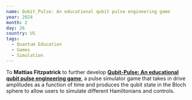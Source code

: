 ```yaml
---
name: Qubit_Pulse: An educational qubit pulse engineering game
year: 2024
month: 2
day: 26
country: US
tags:
  - Quantum Education
  - Games
  - Simulation
---
```

To **Mattias Fitzpatrick** to further develop **[Qubit-Pulse: An educational qubit pulse engineering game](https://github.com/mvwf/qublitz)**, a pulse simulator game that takes in drive amplitudes as a function of time and produces the qubit state in the Bloch sphere to allow users to simulate different Hamiltonians and controls. 
